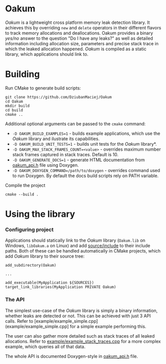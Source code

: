# Oakum
*Oakum* is a lightweight cross platform memory leak detection library. It achieves this by overriding `new` and `delete` operators in their different flavors to track memory allocations and deallocations. Oakum provides a binary *yes/no* answer to the question "Do I have any leaks?" as well as detailed information including allocation size, parameters and precise stack trace in which the leaked allocation happened. *Oakum* is compiled as a static library, which applications should link to.

# Building
Run CMake to generate build scripts:
```
git clone https://github.com/DziubanMaciej/Oakum
cd Oakum
mkdir build
cd build
cmake ..
```
Additional optional arguments can be passed to the `cmake` command:
  - `-D OAKUM_BUILD_EXAMPLES=1` - builds example applications, which use the *Oakum* library and ilustrate its capabilities.
  - `-D OAKUM_BUILD_UNIT_TESTS=1` - builds unit tests for the *Oakum* library*.
  - `-D OAKUM_MAX_STACK_FRAMES_COUNT=<value>` - overrides maximum number stack frames captured in stack traces. Default is 10.
  - `-D OAKUM_GENERATE_DOCS=1` - generate HTML documentation from [oakum_api.h](source/include/oakum/oakum_api.h) file using Doxygen.
  - `-D OAKUM_DOXYGEN_COMMAND=/path/to/doxygen` - overrides command used to run Doxygen. By default the docs build scripts rely on PATH variable.

Compile the project
```
cmake --build .
```

# Using the library

### Configuring project
Applications should statically link to the *Oakum* library (`Oakum.lib` on Windows, `libOakum.a` on Linux) and add [source/include](source/include) to their include paths. Both of these can be handled automatically in CMake projects, which add *Oakum* library to their source tree:
```
add_subdirectory(Oakum)

...

add_executable(MyApplication ${SOURCES})
target_link_libraries(MyApplication PRIVATE Oakum)
```

### The API
The simplest use-case of the *Oakum* library is simply a binary information, whether leaks are detected or not. This can be achieved with just 3 API calls. Refer to [example/example_simple.cpp](example/example_simple.cpp] for a simple example performing this.

The user can also gather more detailed such as stack traces of all leaked allocations. Refer to [example/example_stack_traces.cpp](example/example_stack_traces.cpp) for a more complex example, which queries all of that data.

The whole API is documented Doxygen-style in [oakum_api.h](source/include/oakum/oakum_api.h) file.
